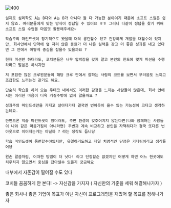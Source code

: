 ![400](https://i.imgur.com/6iofqAG.png)


```
실제로 심리학도 A는 B다와 A는 B가 아니다 둘 다 가능한 분야이기 때문에 소프트 스킬은 쉽지 않죠. 여러분들에게 맞는 방식이 정답일 수 있어요 ㅎㅎ 그러니 다같이 정답을 찾기 위해 소프트 스킬 수업을 마음껏 활용해주세요~
```


```
학습주의 마인드셋이 장기적으로 봤을때 더욱 롱런할수 있고 건강하게 개발을 대할수야 있지만, 회사안에서 만약에 옆 자리 앉은 동료가 더 나은 실력을 갖고 더 좋은 성과를 내고 있다면 그 안에서 어떻게 중심을 잡을수 있을까요 ?

현재 미션만 하더라도, 코치분들은 너무 압박감을 갖지 말고 본인의 진도에 맞게 미션을 수행하라고 말씀은 하시지만 

저 포함한 많은 크루원분들이 해당 크루 안에서 잘하는 사람의 코드를 보면서 부러움도 느끼고 조급함도 느끼는것 같기도 해요.

단순히 학습을 하러 오는 우테코 내에서도 이러한 감정을 느끼는 사람들이 많은데, 회사 안에서는 이러한 마음이 더욱 커질수밖에 없지 않을까요 ?

성과주의 마인드셋만을 가지고 살아다가다 결국엔 번아웃이 올수 있는 가능성이 크다고 생각하는데요.

한편으론 학습 마인드셋이 있더라도, 주변 환경이 갖추어지지 않는다면(나와 함께하는 사람들이 나와 같은 마음가짐이 아니라면) 주변과 계속 비교하고 본인을 자책하다가 결국 또다른 번아웃으로 이어지는거는 아닐까 ? 라는 생각도 듭니당

학습 마인드셋이 롱런할수야있지만, 유일하기도하고 제일 치명적인 단점은 기다림이라고 생각들어용

왼손 말씀처럼, 어떠한 방법이 더 낫다! 라고 단정할순 없겠지만 어떻게 하면 어느 한곳에도 치우치지 않으면서 중심을 잡아낼수 있을지 궁금해요
```

내부에서 자존감이 떨어질 수도 있다

코치들 꼼꼼하게 안 본다! -> 자신감을 가지자 ( 자신만의 기준을 세워 해결해나가자 )

좋은 회사나 좋은 기업이 목표가 아닌
자신이 프로그래밍을 재밌어 할 목표를 정해나가자

